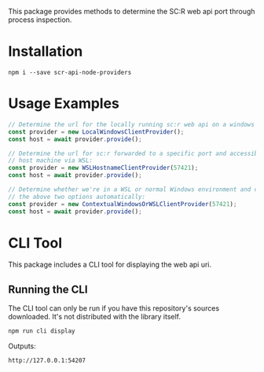 This package provides methods to determine the SC:R web api port through process inspection.

# Installation

```
npm i --save scr-api-node-providers
```

# Usage Examples

```typescript
// Determine the url for the locally running sc:r web api on a windows machine.
const provider = new LocalWindowsClientProvider();
const host = await provider.provide();

// Determine the url for sc:r forwarded to a specific port and accessible from the
// host machine via WSL:
const provider = new WSLHostnameClientProvider(57421);
const host = await provider.provide();

// Determine whether we're in a WSL or normal Windows environment and choose from
// the above two options automatically:
const provider = new ContextualWindowsOrWSLClientProvider(57421);
const host = await provider.provide();
```

# CLI Tool

This package includes a CLI tool for displaying the web api uri.

## Running the CLI

The CLI tool can only be run if you have this repository's sources downloaded.
It's not distributed with the library itself.

```sh
npm run cli display
```

Outputs:

```
http://127.0.0.1:54207
```
